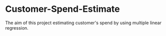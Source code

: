 # Customer-Spend-Estimate
The aim of this project estimating customer's spend by using multiple linear regression.
